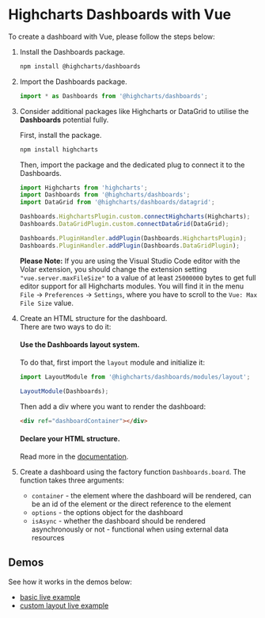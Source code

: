 Highcharts Dashboards with Vue
===

To create a dashboard with Vue, please follow the steps below: <br>

1. Install the Dashboards package.

    ```bash
    npm install @highcharts/dashboards
    ```

2. Import the Dashboards package.

    ```typescript
    import * as Dashboards from '@highcharts/dashboards';
    ```

3. Consider additional packages like Highcharts or DataGrid to utilise the **Dashboards** potential fully.

    First, install the package.
    ```bash
    npm install highcharts
    ```

    Then, import the package and the dedicated plug to connect it to the Dashboards.

    ```typescript
    import Highcharts from 'highcharts';
    import Dashboards from '@highcharts/dashboards';
    import DataGrid from '@highcharts/dashboards/datagrid';

    Dashboards.HighchartsPlugin.custom.connectHighcharts(Highcharts);
    Dashboards.DataGridPlugin.custom.connectDataGrid(DataGrid);

    Dashboards.PluginHandler.addPlugin(Dashboards.HighchartsPlugin);
    Dashboards.PluginHandler.addPlugin(Dashboards.DataGridPlugin);
    ```

    __Please Note:__ If you are using the Visual Studio Code editor with the
    Volar extension, you should change the extension setting
    `"vue.server.maxFileSize"` to a value of at least `25000000` bytes to get
    full editor support for all Highcharts modules. You will find it in the menu
    `File` -> `Preferences` -> `Settings`, where you have to scroll to the
    `Vue: Max File Size` value.

4. Create an HTML structure for the dashboard.  
    There are two ways to do it:
    #### Use the Dashboards layout system.  
    To do that, first import the `layout` module and initialize it:
    ```typescript
    import LayoutModule from '@highcharts/dashboards/modules/layout';

    LayoutModule(Dashboards);
    ```
    Then add a div where you want to render the dashboard:
    ```html
    <div ref="dashboardContainer"></div>
    ```
    #### Declare your HTML structure.
    Read more in the [documentation](https://www.highcharts.com/docs/dashboards/layout-description).

5. Create a dashboard using the factory function `Dashboards.board`. The function takes three arguments:
    - `container` - the element where the dashboard will be rendered, can be an id of the element or the direct reference to the element
    - `options` - the options object for the dashboard
    - `isAsync` - whether the dashboard should be rendered asynchronously or not - functional when using external data resources

## Demos
See how it works in the demos below:
- [basic live example](https://stackblitz.com/edit/dashboards-vue3-fcutdg)
- [custom layout live example](https://stackblitz.com/edit/dashboards-vue3-4qzk97)
